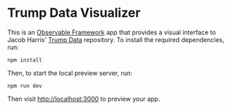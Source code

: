 # Trump Data Visualizer

This is an [Observable Framework](https://observablehq.com/framework/) app that provides a visual interface to Jacob Harris' [Trump Data](https://github.com/harrisj/trump_data) repository. To install the required dependencies, run:

```
npm install
```

Then, to start the local preview server, run:

```
npm run dev
```

Then visit <http://localhost:3000> to preview your app.
